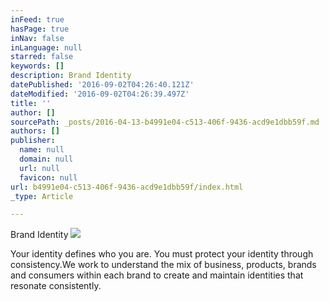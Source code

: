 ```yaml
---
inFeed: true
hasPage: true
inNav: false
inLanguage: null
starred: false
keywords: []
description: Brand Identity
datePublished: '2016-09-02T04:26:40.121Z'
dateModified: '2016-09-02T04:26:39.497Z'
title: ''
author: []
sourcePath: _posts/2016-04-13-b4991e04-c513-406f-9436-acd9e1dbb59f.md
authors: []
publisher:
  name: null
  domain: null
  url: null
  favicon: null
url: b4991e04-c513-406f-9436-acd9e1dbb59f/index.html
_type: Article

---
```

Brand Identity
![](https://the-grid-user-content.s3-us-west-2.amazonaws.com/4213d188-8748-4ce7-93bc-a9f2c7b7ea2c.jpg)

Your identity defines who you are. You must protect your identity through consistency.We work to understand the mix of business, products, brands and consumers within each brand to create and maintain identities that resonate consistently.